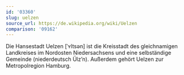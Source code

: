 ```yaml
---
id: '03360'
slug: uelzen
source_url: https://de.wikipedia.org/wiki/Uelzen
comparison: '09162'
---
```


Die Hansestadt Uelzen [ˈʏltsən] ist die Kreisstadt des gleichnamigen Landkreises im Nordosten Niedersachsens und eine selbständige Gemeinde (niederdeutsch Ülz’n). Außerdem gehört Uelzen zur Metropolregion Hamburg.
